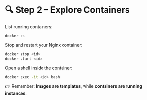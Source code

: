 # 🔍 Step 2 – Explore Containers

List running containers:

```bash
docker ps
```

Stop and restart your Nginx container:

```bash
docker stop <id>
docker start <id>
```

Open a shell inside the container:

```bash
docker exec -it <id> bash
```

👉 Remember: **Images are templates**, while **containers are running instances**.
